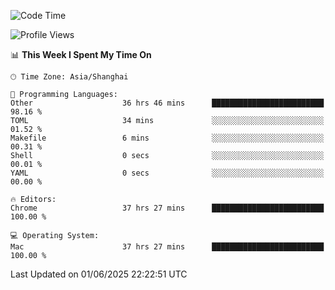 <!--START_SECTION:waka-->
![Code Time](http://img.shields.io/badge/Code%20Time-4%2C024%20hrs%2045%20mins-blue)

![Profile Views](http://img.shields.io/badge/Profile%20Views-0-blue)

📊 **This Week I Spent My Time On** 

```text
🕑︎ Time Zone: Asia/Shanghai

💬 Programming Languages: 
Other                    36 hrs 46 mins      █████████████████████████   98.16 % 
TOML                     34 mins             ░░░░░░░░░░░░░░░░░░░░░░░░░   01.52 % 
Makefile                 6 mins              ░░░░░░░░░░░░░░░░░░░░░░░░░   00.31 % 
Shell                    0 secs              ░░░░░░░░░░░░░░░░░░░░░░░░░   00.01 % 
YAML                     0 secs              ░░░░░░░░░░░░░░░░░░░░░░░░░   00.00 % 

🔥 Editors: 
Chrome                   37 hrs 27 mins      █████████████████████████   100.00 % 

💻 Operating System: 
Mac                      37 hrs 27 mins      █████████████████████████   100.00 % 
```


 Last Updated on 01/06/2025 22:22:51 UTC
<!--END_SECTION:waka-->